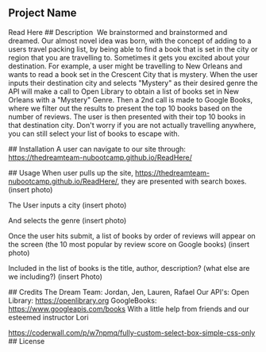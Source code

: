 ## Project Name 
Read Here 
## Description 
We brainstormed and brainstormed and dreamed.   Our almost novel idea was born, with the concept of adding to a users travel packing list, by being able to find a book that is set in the city or region that you are travelling to.   Sometimes it gets you excited about your destination.   For example, a user might be travelling to New Orleans and wants to read a book set in the Crescent City that is mystery.     When the user inputs their destination city and selects "Mystery" as their desired genre the API will make a call to Open Library to obtain a list of books set in New Orleans with a "Mystery" Genre.  Then a 2nd call is made to Google Books, where we filter out the results to present the top 10 books based on the number of reviews. The user is then presented with their top 10 books in that destination city.   Don't worry if you are not actually travelling anywhere, you can still select your list of books to escape with.        

## Installation
A user can navigate to our site through:   https://thedreamteam-nubootcamp.github.io/ReadHere/

## Usage
When user pulls up the site, https://thedreamteam-nubootcamp.github.io/ReadHere/, they are presented with search boxes. (insert photo)

The User inputs a city (insert photo)

And selects the genre (insert photo)

Once the user hits submit, a list of books by order of reviews will appear on the screen (the 10 most popular by review score on Google books) (insert photo)

Included in the list of books is the title, author, description? (what else are we including?)  (insert Photo)







## Credits
The Dream Team: Jordan, Jen, Lauren, Rafael
Our API's: 
Open Library: https://openlibrary.org 
GoogleBooks: https://www.googleapis.com/books 
With a little help from friends and our esteemed instructor Lori
 
 
https://coderwall.com/p/w7npmq/fully-custom-select-box-simple-css-only
## License
